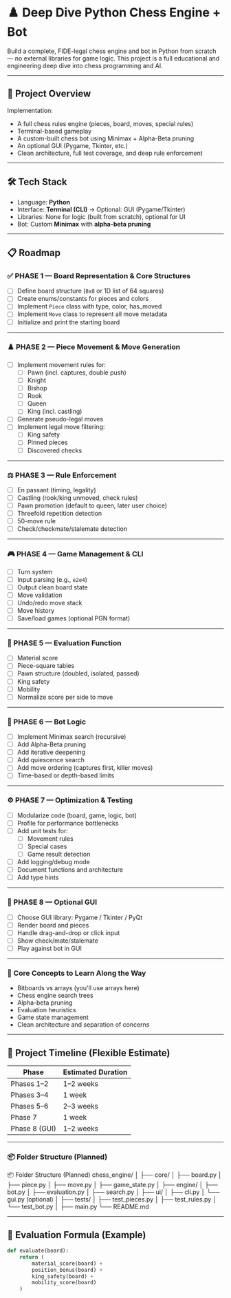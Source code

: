 # ♟️ Deep Dive Python Chess Engine + Bot

Build a complete, FIDE-legal chess engine and bot in Python from scratch — no external libraries for game logic. This project is a full educational and engineering deep dive into chess programming and AI.

---

## 🚀 Project Overview

Implementation:
- A full chess rules engine (pieces, board, moves, special rules)
- Terminal-based gameplay
- A custom-built chess bot using Minimax + Alpha-Beta pruning
- An optional GUI (Pygame, Tkinter, etc.)
- Clean architecture, full test coverage, and deep rule enforcement

---

## 🛠️ Tech Stack

- Language: **Python**
- Interface: **Terminal (CLI)** → Optional: GUI (Pygame/Tkinter)
- Libraries: None for logic (built from scratch), optional for UI
- Bot: Custom **Minimax** with **alpha-beta pruning**

---

## 📋 Roadmap

### ✅ PHASE 1 — Board Representation & Core Structures
- [ ] Define board structure (`8x8` or 1D list of 64 squares)
- [ ] Create enums/constants for pieces and colors
- [ ] Implement `Piece` class with type, color, has_moved
- [ ] Implement `Move` class to represent all move metadata
- [ ] Initialize and print the starting board

---

### ♟️ PHASE 2 — Piece Movement & Move Generation
- [ ] Implement movement rules for:
  - [ ] Pawn (incl. captures, double push)
  - [ ] Knight
  - [ ] Bishop
  - [ ] Rook
  - [ ] Queen
  - [ ] King (incl. castling)
- [ ] Generate pseudo-legal moves
- [ ] Implement legal move filtering:
  - [ ] King safety
  - [ ] Pinned pieces
  - [ ] Discovered checks

---

### ⚖️ PHASE 3 — Rule Enforcement
- [ ] En passant (timing, legality)
- [ ] Castling (rook/king unmoved, check rules)
- [ ] Pawn promotion (default to queen, later user choice)
- [ ] Threefold repetition detection
- [ ] 50-move rule
- [ ] Check/checkmate/stalemate detection

---

### 🎮 PHASE 4 — Game Management & CLI
- [ ] Turn system
- [ ] Input parsing (e.g., `e2e4`)
- [ ] Output clean board state
- [ ] Move validation
- [ ] Undo/redo move stack
- [ ] Move history
- [ ] Save/load games (optional PGN format)

---

### 🧠 PHASE 5 — Evaluation Function
- [ ] Material score
- [ ] Piece-square tables
- [ ] Pawn structure (doubled, isolated, passed)
- [ ] King safety
- [ ] Mobility
- [ ] Normalize score per side to move

---

### 🤖 PHASE 6 — Bot Logic
- [ ] Implement Minimax search (recursive)
- [ ] Add Alpha-Beta pruning
- [ ] Add iterative deepening
- [ ] Add quiescence search
- [ ] Add move ordering (captures first, killer moves)
- [ ] Time-based or depth-based limits

---

### ⚙️ PHASE 7 — Optimization & Testing
- [ ] Modularize code (board, game, logic, bot)
- [ ] Profile for performance bottlenecks
- [ ] Add unit tests for:
  - [ ] Movement rules
  - [ ] Special cases
  - [ ] Game result detection
- [ ] Add logging/debug mode
- [ ] Document functions and architecture
- [ ] Add type hints

---

### 🎨 PHASE 8 — Optional GUI
- [ ] Choose GUI library: Pygame / Tkinter / PyQt
- [ ] Render board and pieces
- [ ] Handle drag-and-drop or click input
- [ ] Show check/mate/stalemate
- [ ] Play against bot in GUI

---

### 🧠 Core Concepts to Learn Along the Way
- Bitboards vs arrays (you'll use arrays here)
- Chess engine search trees
- Alpha-beta pruning
- Evaluation heuristics
- Game state management
- Clean architecture and separation of concerns

---

## 📅 Project Timeline (Flexible Estimate)

| Phase         | Estimated Duration |
|---------------|--------------------|
| Phases 1–2    | 1–2 weeks          |
| Phases 3–4    | 1 week             |
| Phases 5–6    | 2–3 weeks          |
| Phase 7       | 1 week             |
| Phase 8 (GUI) | 1–2 weeks          |

--- 

### 📦 Folder Structure (Planned)

📦 Folder Structure (Planned)
chess_engine/
│
├── core/
│   ├── board.py
│   ├── piece.py
│   ├── move.py
│   ├── game_state.py
│
├── engine/
│   ├── bot.py
│   ├── evaluation.py
│   ├── search.py
│
├── ui/
│   ├── cli.py
│   └── gui.py  (optional)
│
├── tests/
│   ├── test_pieces.py
│   ├── test_rules.py
│   └── test_bot.py
│
├── main.py
└── README.md

---

## 🧮 Evaluation Formula (Example)

```python
def evaluate(board):
    return (
        material_score(board) +
        position_bonus(board) +
        king_safety(board) +
        mobility_score(board)
    )
